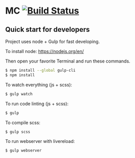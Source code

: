 # MC [![Build Status](https://travis-ci.org/Flight/mc.svg?branch=master)](https://travis-ci.org/Flight/mc)

## Quick start for developers
Project uses node + Gulp for fast developing.

To install node: https://nodejs.org/en/

Then open your favorite Terminal and run these commands.

```sh
$ npm install --global gulp-cli
$ npm install
```

To watch everything (js + scss):
```sh
$ gulp watch
```

To run code linting (js + scss):
```sh
$ gulp
```

To compile scss:
```sh
$ gulp scss
```

To run webserver with livereload:
```sh
$ gulp webserver
```